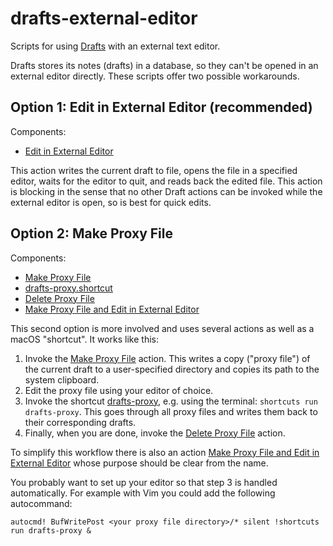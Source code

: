 # drafts-external-editor

Scripts for using [Drafts](https://getdrafts.com) with an external text editor.

Drafts stores its notes (drafts) in a database, so they can't be opened in an external editor directly. These scripts offer two possible workarounds.

## Option 1: Edit in External Editor (recommended)

Components:

- [Edit in External Editor](https://directory.getdrafts.com/a/2Cp)

This action writes the current draft to file, opens the file in a specified editor, waits for the editor to quit, and reads back the edited file. This action is blocking in the sense that no other Draft actions can be invoked while the external editor is open, so is best for quick edits.

## Option 2: Make Proxy File

Components:

- [Make Proxy File](https://directory.getdrafts.com/a/2Cq)
- [drafts-proxy.shortcut](https://github.com/ernstwi/drafts-external-editor/blob/main/drafts-proxy.shortcut)
- [Delete Proxy File](https://directory.getdrafts.com/a/2Cr)
- [Make Proxy File and Edit in External Editor](https://directory.getdrafts.com/a/2Cs)

This second option is more involved and uses several actions as well as a macOS "shortcut". It works like this:

1. Invoke the [Make Proxy File](https://directory.getdrafts.com/a/2Cq) action. This writes a copy ("proxy file") of the current draft to a user-specified directory and copies its path to the system clipboard.
2. Edit the proxy file using your editor of choice.
3. Invoke the shortcut [drafts-proxy](https://github.com/ernstwi/drafts-external-editor/blob/main/drafts-proxy.shortcut), e.g. using the terminal: `shortcuts run drafts-proxy`. This goes through all proxy files and writes them back to their corresponding drafts.
4. Finally, when you are done, invoke the [Delete Proxy File](https://directory.getdrafts.com/a/2Cr) action.

To simplify this workflow there is also an action [Make Proxy File and Edit in External Editor](https://directory.getdrafts.com/a/2Cs) whose purpose should be clear from the name.

You probably want to set up your editor so that step 3 is handled automatically. For example with Vim you could add the following autocommand:

```
autocmd! BufWritePost <your proxy file directory>/* silent !shortcuts run drafts-proxy &
```
